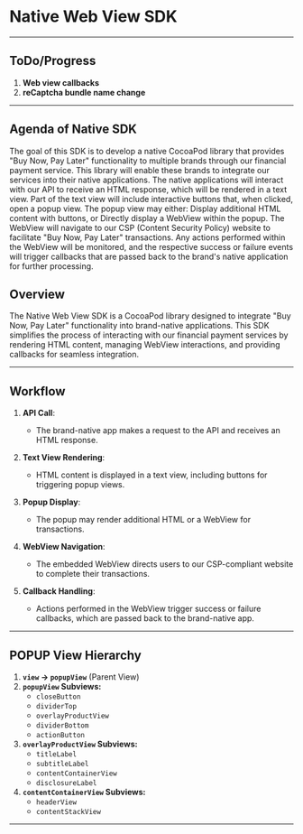 # Native Web View SDK

---

## ToDo/Progress
1. **Web view callbacks**
2. **reCaptcha bundle name change**
---

## Agenda of Native SDK
The goal of this SDK is to develop a native CocoaPod library that provides "Buy Now, Pay Later" functionality to multiple
brands through our financial payment service. This library will enable these brands to integrate our services into their
native applications. The native applications will interact with our API to receive an HTML response, which will be rendered
in a text view. Part of the text view will include interactive buttons that, when clicked, open a popup view. The popup
view may either: Display additional HTML content with buttons, or Directly display a WebView within the popup. The WebView
will navigate to our CSP (Content Security Policy) website to facilitate "Buy Now, Pay Later" transactions. Any actions
performed within the WebView will be monitored, and the respective success or failure events will trigger callbacks that
are passed back to the brand's native application for further processing.

## Overview  
The Native Web View SDK is a CocoaPod library designed to integrate "Buy Now, Pay Later" functionality into brand-native
applications. This SDK simplifies the process of interacting with our financial payment services by rendering HTML content,
managing WebView interactions, and providing callbacks for seamless integration.

---

## Workflow

1. **API Call**:  
   - The brand-native app makes a request to the API and receives an HTML response.

2. **Text View Rendering**:  
   - HTML content is displayed in a text view, including buttons for triggering popup views.

3. **Popup Display**:  
   - The popup may render additional HTML or a WebView for transactions.

4. **WebView Navigation**:  
   - The embedded WebView directs users to our CSP-compliant website to complete their transactions.

5. **Callback Handling**:  
   - Actions performed in the WebView trigger success or failure callbacks, which are passed back to the brand-native app.

---

## POPUP View Hierarchy

1. **`view` → `popupView`** (Parent View)
2. **`popupView` Subviews:**
   - `closeButton`
   - `dividerTop`
   - `overlayProductView`
   - `dividerBottom`
   - `actionButton`
3. **`overlayProductView` Subviews:**
   - `titleLabel`
   - `subtitleLabel`
   - `contentContainerView`
   - `disclosureLabel`
4. **`contentContainerView` Subviews:**
   - `headerView`
   - `contentStackView`

---
